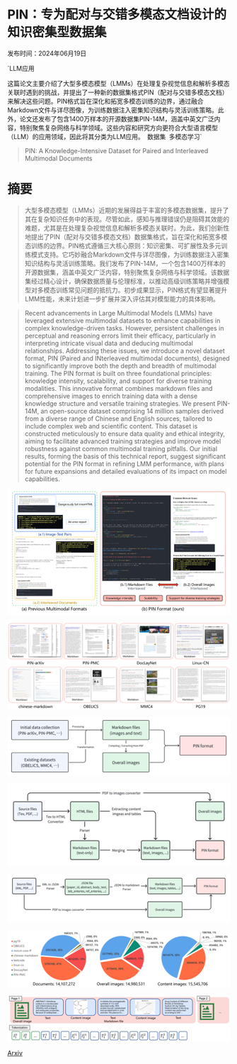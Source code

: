 # PIN：专为配对与交错多模态文档设计的知识密集型数据集

发布时间：2024年06月19日

`LLM应用

这篇论文主要介绍了大型多模态模型（LMMs）在处理复杂视觉信息和解析多模态关联时遇到的挑战，并提出了一种新的数据集格式PIN（配对与交错多模态文档）来解决这些问题。PIN格式旨在深化和拓宽多模态训练的边界，通过融合Markdown文件与详尽图像，为训练数据注入密集知识结构与灵活训练策略。此外，论文还发布了包含1400万样本的开源数据集PIN-14M，涵盖中英文广泛内容，特别聚焦复杂网络与科学领域。这些内容和研究方向更符合大型语言模型（LLM）的应用领域，因此将其分类为LLM应用。` `数据集` `多模态学习`

> PIN: A Knowledge-Intensive Dataset for Paired and Interleaved Multimodal Documents

# 摘要

> 大型多模态模型（LMMs）近期的发展得益于丰富的多模态数据集，提升了其在复杂知识任务中的表现。尽管如此，感知与推理错误仍是阻碍其效能的难题，尤其是在处理复杂视觉信息和解析多模态关联时。为此，我们创新性地提出了PIN（配对与交错多模态文档）数据集格式，旨在深化和拓宽多模态训练的边界。PIN格式遵循三大核心原则：知识密集、可扩展性及多元训练模式支持。它巧妙融合Markdown文件与详尽图像，为训练数据注入密集知识结构与灵活训练策略。我们发布了PIN-14M，一个包含1400万样本的开源数据集，涵盖中英文广泛内容，特别聚焦复杂网络与科学领域。该数据集经过精心设计，确保数据质量与伦理标准，以推动高级训练策略并增强模型对多模态训练常见问题的抵抗力。初步成果显示，PIN格式有望显著提升LMM性能，未来计划进一步扩展并深入评估其对模型能力的具体影响。

> Recent advancements in Large Multimodal Models (LMMs) have leveraged extensive multimodal datasets to enhance capabilities in complex knowledge-driven tasks. However, persistent challenges in perceptual and reasoning errors limit their efficacy, particularly in interpreting intricate visual data and deducing multimodal relationships. Addressing these issues, we introduce a novel dataset format, PIN (Paired and INterleaved multimodal documents), designed to significantly improve both the depth and breadth of multimodal training. The PIN format is built on three foundational principles: knowledge intensity, scalability, and support for diverse training modalities. This innovative format combines markdown files and comprehensive images to enrich training data with a dense knowledge structure and versatile training strategies. We present PIN-14M, an open-source dataset comprising 14 million samples derived from a diverse range of Chinese and English sources, tailored to include complex web and scientific content. This dataset is constructed meticulously to ensure data quality and ethical integrity, aiming to facilitate advanced training strategies and improve model robustness against common multimodal training pitfalls. Our initial results, forming the basis of this technical report, suggest significant potential for the PIN format in refining LMM performance, with plans for future expansions and detailed evaluations of its impact on model capabilities.

![PIN：专为配对与交错多模态文档设计的知识密集型数据集](../../../paper_images/2406.13923/x1.png)

![PIN：专为配对与交错多模态文档设计的知识密集型数据集](../../../paper_images/2406.13923/x2.png)

![PIN：专为配对与交错多模态文档设计的知识密集型数据集](../../../paper_images/2406.13923/x3.png)

![PIN：专为配对与交错多模态文档设计的知识密集型数据集](../../../paper_images/2406.13923/x4.png)

![PIN：专为配对与交错多模态文档设计的知识密集型数据集](../../../paper_images/2406.13923/x5.png)

![PIN：专为配对与交错多模态文档设计的知识密集型数据集](../../../paper_images/2406.13923/x6.png)

![PIN：专为配对与交错多模态文档设计的知识密集型数据集](../../../paper_images/2406.13923/x7.png)

[Arxiv](https://arxiv.org/abs/2406.13923)